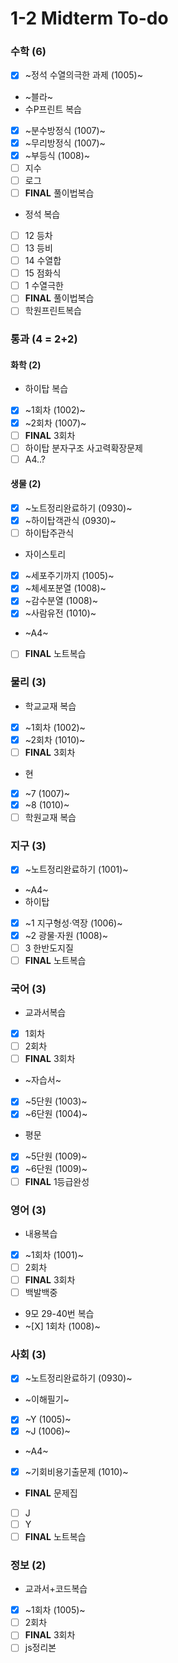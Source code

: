 # 1-2 Midterm To-do

### 수학 (6)
+ [X] ~정석 수열의극한 과제 (1005)~
+ ~블라~
+ 수P프린트 복습
 + [X] ~분수방정식 (1007)~
 + [X] ~무리방정식 (1007)~
 + [X] ~부등식 (1008)~
 + [ ] 지수
 + [ ] 로그
 + [ ] **FINAL** 풀이법복습
+ 정석 복습
 + [ ] 12 등차
 + [ ] 13 등비
 + [ ] 14 수열합
 + [ ] 15 점화식
 + [ ] 1 수열극한
 + [ ] **FINAL** 풀이법복습
+ [ ] 학원프린트복습

### 통과 (4 = 2+2)

#### 화학 (2)
+ 하이탑 복습
 + [X] ~1회차 (1002)~
 + [X] ~2회차 (1007)~
 + [ ] **FINAL** 3회차
+ [ ] 하이탑 분자구조 사고력확장문제
+ [ ] A4..?

#### 생물 (2)
+ [X] ~노트정리완료하기 (0930)~
+ [X] ~하이탑객관식 (0930)~
+ [ ] 하이탑주관식
+ 자이스토리
 + [X] ~세포주기까지 (1005)~
 + [X] ~체세포분열 (1008)~
 + [X] ~감수분열 (1008)~
 + [X] ~사람유전 (1010)~
+ ~A4~
+ [ ] **FINAL** 노트복습

### 물리 (3)
+ 학교교재 복습
 + [X] ~1회차 (1002)~
 + [X] ~2회차 (1010)~
 + [ ] **FINAL** 3회차
+ 현
 + [X] ~7 (1007)~
 + [X] ~8 (1010)~
+ [ ] 학원교재 복습

### 지구 (3)
+ [X] ~노트정리완료하기 (1001)~
+ ~A4~
+ 하이탑
 + [X] ~1 지구형성·역장 (1006)~
 + [X] ~2 광물·자원 (1008)~
 + [ ] 3 한반도지질
 + [ ] **FINAL** 노트복습

### 국어 (3)
+ 교과서복습
 + [X] 1회차
 + [ ] 2회차
 + [ ] **FINAL** 3회차
+ ~자습서~
 + [X] ~5단원 (1003)~
 + [X] ~6단원 (1004)~
+ 평문
 + [X] ~5단원 (1009)~
 + [X] ~6단원 (1009)~
 + [ ] **FINAL** 1등급완성

### 영어 (3)
+ 내용복습
 + [X] ~1회차 (1001)~
 + [ ] 2회차
 + [ ] **FINAL** 3회차
+ [ ] 백발백중
+ 9모 29-40번 복습
 + ~[X] 1회차 (1008)~

### 사회 (3)
+ [X] ~노트정리완료하기 (0930)~
+ ~이해필기~
 + [X] ~Y (1005)~
 + [X] ~J (1006)~
+ ~A4~
+ [X] ~기회비용기출문제 (1010)~
+ **FINAL** 문제집
 + [ ] J
 + [ ] Y
+ [ ] **FINAL** 노트복습

### 정보 (2)
+ 교과서+코드복습
 + [X] ~1회차 (1005)~
 + [ ] 2회차
 + [ ] **FINAL** 3회차
+ [ ] js정리본
